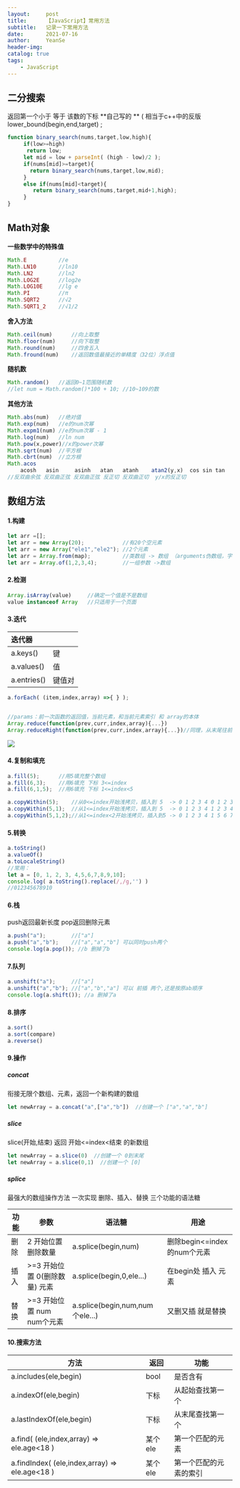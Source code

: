 ```yaml
---
layout:     post
title:      【JavaScript】常用方法
subtitle:   记录一下常用方法
date:       2021-07-16
author:     YeanSe
header-img: 
catalog: true
tags:
    - JavaScript
---
```


## 二分搜索

返回第一个小于 等于 该数的下标 
**自己写的 **
( 相当于c++中的反版 lower_bound(begin,end,target) ;

```javascript
function binary_search(nums,target,low,high){
     if(low>=high)
      return low;
     let mid = low + parseInt( (high - low)/2 );
     if(nums[mid]>=target){
       return binary_search(nums,target,low,mid);  
     } 
     else if(nums[mid]<target){
        return binary_search(nums,target,mid+1,high);
     }
}
```

## Math对象

**一些数学中的特殊值**

```javascript
Math.E			//e
Math.LN10		//ln10
Math.LN2		//ln2
Math.LOG2E		//log2e
Math.LOG10E		//lg e
Math.PI			//π
Math.SQRT2		//√2
Math.SQRT1_2	//√1/2
```

**舍入方法**

```JavaScript
Math.ceil(num)		//向上取整
Math.floor(num)		//向下取整
Math.round(num)		//四舍五入
Math.fround(num)	//返回数值最接近的单精度（32位）浮点值
```

**随机数**

```javascript
Math.random()  	//返回0~1范围随机数  
//let num = Math.random()*100 + 10; //10~109的数
```

**其他方法**

```javascript
Math.abs(num)  	//绝对值
Math.exp(num)	//e的num次幂
Math.expm1(num)	//e的num次幂 - 1
Math.log(num)	//ln num 
Math.pow(x,power)//x的power次幂
Math.sqrt(num)	//平方根
Math.cbrt(num)	//立方根
Math.acos
	acosh 	asin     asinh   atan 	atanh    atan2(y,x)  cos sin tan
//反双曲余弦 反双曲正弦 反双曲正弦 反正切	反双曲正切  y/x的反正切
```

## 数组方法

#### 1.构建

```javascript
let arr =[];
let arr = new Array(20);			//有20个空元素
let arr = new Array("ele1","ele2"); //2个元素
let arr = Array.from(map);			//类数组 -> 数组 （arguments伪数组，字符串，map，set等）
let arr = Array.of(1,2,3,4);		//一组参数 ->数组
```

#### 2.检测

```javascript
Array.isArray(value)     //确定一个值是不是数组
value instanceof Array   //只适用于一个页面
```

#### 3.迭代

| 迭代器      |        |
| :---------- | ------ |
| a.keys()    | 键     |
| a.values()  | 值     |
| a.entries() | 键值对 |
```javascript
a.forEach( (item,index,array) =>{ } );


//params：前一次函数的返回值，当前元素，和当前元素索引 和 array的本体
Array.reduce(function(prev,curr,index,array){...})
Array.reduceRight(function(prev,curr,index,array){...})//同理，从末尾往前迭代
```

![]({{site.baseurl}}/img-post/js-20210718.png)

#### 4.复制和填充

```javascript
a.fill(5);   	//用5填充整个数组
a.fill(6,3);	//用6填充 下标 3<=index
a.fill(6,1,5); 	//用6填充 下标 1<=index<5
```

```javascript
a.copyWithin(5);	//从0<=index开始浅拷贝，插入到 5 	-> 0 1 2 3 4 0 1 2 3 4 5
a.copyWithin(5,1);	//从1<=index开始浅拷贝，插入到 5	-> 0 1 2 3 4 1 2 3 4 5 6
a.copyWithin(5,1,2);//从1<=index<2开始浅拷贝，插入到5	-> 0 1 2 3 4 1 5 6 7 8 9
```

#### 5.转换

```javascript
a.toString()
a.valueOf()
a.toLocaleString()
//常用：
let a = [0, 1, 2, 3, 4,5,6,7,8,9,10];
console.log( a.toString().replace(/,/g,'') )
//012345678910
```

#### 6.栈

push返回最新长度 pop返回删除元素

```javascript
a.push("a");		//["a"] 
a.push("a","b");	//["a","a","b"] 可以同时push两个 
console.log(a.pop()); //b 删掉了b
```

#### 7.队列

```javascript
a.unshift("a");		//["a"] 
a.unshift("a","b");	//["a","b","a"] 可以 前插 两个,还是按原ab顺序 
console.log(a.shift()); //a 删掉了a
```

#### 8.排序

```javascript
a.sort()
a.sort(compare)
a.reverse()
```

#### 9.操作

##### concat 

衔接无限个数组、元素，返回一个新构建的数组

```javascript
let newArray = a.concat("a",["a","b"])  //创建一个 ["a","a","b"]
```

##### slice   

 slice(开始,结束)   返回 开始<=index<结束 的新数组

```javascript
let newArray = a.slice(0)  //创建一个 0到末尾
let newArray = a.slice(0,1)  //创建一个 [0] 
```

##### splice 

最强大的数组操作方法 一次实现 删除、插入、替换 三个功能的语法糖

| 功能 | 参数                           | 语法糖                          | 用途                        |
| ---- | ------------------------------ | ------------------------------- | --------------------------- |
| 删除 | 2       开始位置 删除数量      | a.splice(begin,num)             | 删除begin<=index的num个元素 |
| 插入 | >=3  开始位置 0(删除数量) 元素 | a.splice(begin,0,ele...)        | 在begin处 插入 元素         |
| 替换 | >=3  开始位置 num num个元素    | a.splice(begin,num,num个ele...) | 又删又插 就是替换           |

#### 10.搜索方法

| 方法                                           | 返回    | 功能                   |
| ---------------------------------------------- | ------- | ---------------------- |
| a.includes(ele,begin)                          | bool    | 是否含有               |
| a.indexOf(ele,begin)                           | 下标    | 从起始查找第一个       |
| a.lastIndexOf(ele,begin)                       | 下标    | 从末尾查找第一个       |
| a.find( (ele,index,array) => ele.age<18 )      | 某个ele | 第一个匹配的元素       |
| a.findIndex( (ele,index,array) => ele.age<18 ) | 某个ele | 第一个匹配的元素的索引 |

